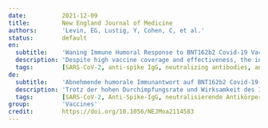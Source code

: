 ```yaml
---
date:          2021-12-09
title:         New England Journal of Medicine
authors:       'Levin, EG, Lustig, Y, Cohen, C, et al.'
status:        default
en:
  subtitle:    'Waning Immune Humoral Response to BNT162b2 Covid-19 Vaccine over 6 Months'
  description: 'Despite high vaccine coverage and effectiveness, the incidence of symptomatic infection with severe acute respiratory syndrome coronavirus 2 (SARS-CoV-2) has been increasing in Israel. Whether the increasing incidence of infection is due to waning immunity after the receipt of two doses of the BNT162b2 vaccine is unclear. We conducted a 6-month longitudinal prospective study involving vaccinated health care workers who were tested monthly for the presence of anti-spike IgG and neutralizing antibodies. Linear mixed models were used to assess the dynamics of antibody levels and to determine predictors of antibody levels at 6 months. The study included 4868 participants, with 3808 being included in the linear mixed-model analyses. The level of IgG antibodies decreased at a consistent rate, whereas the neutralizing antibody level decreased rapidly for the first 3 months with a relatively slow decrease thereafter. Although IgG antibody levels were highly correlated with neutralizing antibody titers, the regression relationship between the IgG and neutralizing antibody levels depended on the time since receipt of the second vaccine dose. Six months after receipt of the second dose, neutralizing antibody titers were substantially lower among men than among women, lower among persons 65 years of age or older than among those 18 to less than 45 years of age, and lower among participants with immunosuppression than among those without immunosuppression. Six months after receipt of the second dose of the BNT162b2 vaccine, humoral response was substantially decreased, especially among men, among persons 65 years of age or older, and among persons with immunosuppression.'
  tags:        [SARS-CoV-2, anti-spike IgG, neutralizing antibodies, antibody titers]
de:
  subtitle:    'Abnehmende humorale Immunantwort auf BNT162b2 Covid-19-Impfstoff über 6 Monate'
  description: 'Trotz der hohen Durchimpfungsrate und Wirksamkeit des Impfstoffs hat die Inzidenz symptomatischer Infektionen mit dem schweren akuten respiratorischen Syndrom Coronavirus 2 (SARS-CoV-2) in Israel zugenommen. Es ist unklar, ob die zunehmende Inzidenz von Infektionen auf eine nachlassende Immunität nach der Verabreichung von zwei Dosen des BNT162b2-Impfstoffs zurückzuführen ist. Wir führten eine 6-monatige prospektive Längsschnittstudie mit geimpftem Gesundheitspersonal durch, das monatlich auf das Vorhandensein von Anti-Spike-IgG und neutralisierenden Antikörpern getestet wurde. Mit Hilfe linearer gemischter Modelle wurden die Dynamik der Antikörperspiegel bewertet und die Prädiktoren für die Antikörperspiegel nach 6 Monaten bestimmt. Die Studie umfasste 4868 Teilnehmer, von denen 3808 in die Analysen des linearen gemischten Modells einbezogen wurden. Die IgG-Antikörperspiegel nahmen gleichmäßig ab, während die neutralisierenden Antikörperspiegel in den ersten drei Monaten rasch und danach relativ langsam abnahmen. Obwohl die IgG-Antikörperspiegel stark mit den neutralisierenden Antikörpertitern korrelierten, hing die Regressionsbeziehung zwischen den IgG- und neutralisierenden Antikörperspiegeln von der Zeit seit der zweiten Impfstoffdosis ab. Sechs Monate nach Erhalt der zweiten Dosis waren die neutralisierenden Antikörpertiter bei Männern deutlich niedriger als bei Frauen, bei Personen im Alter von 65 Jahren oder älter niedriger als bei Personen im Alter von 18 bis unter 45 Jahren und bei Teilnehmern mit Immunsuppression niedriger als bei Teilnehmern ohne Immunsuppression. Sechs Monate nach Erhalt der zweiten Dosis des BNT162b2-Impfstoffs war die humorale Reaktion deutlich vermindert, insbesondere bei Männern, bei Personen im Alter von 65 Jahren oder älter und bei Personen mit Immunsuppression.' 
  tags:        [SARS-CoV-2, Anti-Spike-IgG, neutralisierende Antikörper, Antikörper-Titer]
group:         'Vaccines'
credit:        https://doi.org/10.1056/NEJMoa2114583
---
```

